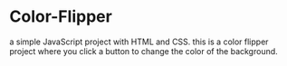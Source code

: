 # Color-Flipper

a simple JavaScript project with HTML and CSS. this is a color flipper project where you click a button to change the color of the background. 
